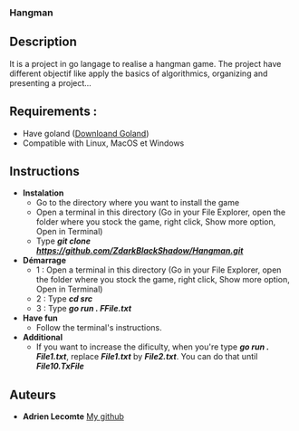 ### Hangman

## Description
It is a project in go langage to realise a hangman game. The project have different objectif like apply the basics of algorithmics, organizing and presenting a project...

## Requirements : 
- Have goland ([Downloand Goland](https://go.dev/dl))
- Compatible with Linux, MacOS et Windows

## Instructions
- **Instalation**
    - Go to the directory where you want to install the game
    - Open a terminal in this directory (Go in your File Explorer, open the folder where you stock the game, right click, Show more option, Open in Terminal)
    - Type **_git clone https://github.com/ZdarkBlackShadow/Hangman.git_**
- **Démarrage**
    - 1 : Open a terminal in this directory (Go in your File Explorer, open the folder where you stock the game, right click, Show more option, Open in Terminal)
    - 2 : Type **_cd src_**
    - 3 : Type **_go run . FFile.txt_**
- **Have fun**
    - Follow the terminal's instructions.
- **Additional**
    - If you want to increase the dificulty, when you're type **_go run . File1.txt_**, replace **_File1.txt_** by **_File2.txt_**. You can do that until **_File10.TxFile_**
## Auteurs
- **Adrien Lecomte** [My github](https://github.com/ZdarkBlackShadow)
